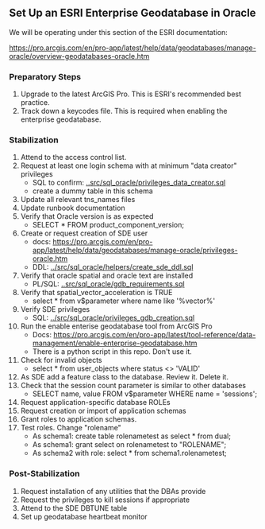 ## Set Up an ESRI Enterprise Geodatabase in Oracle 

We will be operating under this section of the ESRI documentation:

https://pro.arcgis.com/en/pro-app/latest/help/data/geodatabases/manage-oracle/overview-geodatabases-oracle.htm

### Preparatory Steps

1. Upgrade to the latest ArcGIS Pro. This is ESRI's recommended best practice.
2. Track down a keycodes file.  This is required when enabling the enterprise geodatabase.


### Stabilization

1. Attend to the access control list. 
2. Request at least one login schema with at minimum "data creator" privileges
    * SQL to confirm: [..src/sql_oracle/privileges_data_creator.sql](https://github.com/mattyschell/geodatabase-toiler/blob/main/src/sql_oracle/privileges_data_creator.sql)
    * create a dummy table in this schema
3. Update all relevant tns_names files
4. Update runbook documentation
5. Verify that Oracle version is as expected
    * SELECT * FROM product_component_version;
6. Create or request creation of SDE user
    * docs: https://pro.arcgis.com/en/pro-app/latest/help/data/geodatabases/manage-oracle/privileges-oracle.htm
    * DDL: [../src/sql_oracle/helpers/create_sde_ddl.sql](../src/sql_oracle/helpers/create_sde_ddl.sql)
7. Verify that oracle spatial and oracle text are installed
    * PL/SQL: [..src/sql_oracle/gdb_requirements.sql](../src/sql_oracle/gdb_requirements.sql) 
8. Verify that spatial_vector_acceleration is TRUE
    * select * from v$parameter where name like '%vector%'
9. Verify SDE privileges
    * SQL: [../src/sql_oracle/privileges_gdb_creation.sql](src/sql_oracle/privileges_gdb_creation.sql)
10. Run the enable enterise geodatabase tool from ArcGIS Pro
    * Docs: https://pro.arcgis.com/en/pro-app/latest/tool-reference/data-management/enable-enterprise-geodatabase.htm
    * There is a python script in this repo. Don't use it.
11. Check for invalid objects
    * select * from user_objects where status <> 'VALID'
12. As SDE add a feature class to the database.  Review it. Delete it.
13. Check that the session count parameter is similar to other databases
    * SELECT name, value FROM v$parameter WHERE name = 'sessions';
14. Request application-specific database ROLEs
15. Request creation or import of application schemas
16. Grant roles to application schemas. 
17. Test roles. Change "rolename"
    * As schema1: create table rolenametest as select * from dual;
    * As schema1: grant select on rolenametest to "ROLENAME";
    * As schema2 with role: select * from schema1.rolenametest; 


### Post-Stabilization

1. Request installation of any utilities that the DBAs provide
2. Request the privileges to kill sessions if appropriate
3. Attend to the SDE DBTUNE table
4. Set up geodatabase heartbeat monitor

